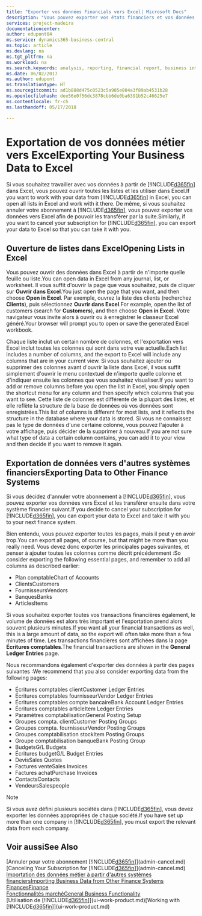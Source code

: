 ```yaml
---
title: "Exporter vos données Financials vers Excel| Microsoft Docs"
description: "Vous pouvez exporter vos états financiers et vos données de veille économique de Business Central vers Excel, ou ouvrir vos données Financials dans Excel."
services: project-madeira
documentationcenter: 
author: edupont04
ms.service: dynamics365-business-central
ms.topic: article
ms.devlang: na
ms.tgt_pltfrm: na
ms.workload: na
ms.search.keywords: analysis, reporting, financial report, business intelligence, BI, Excel
ms.date: 06/02/2017
ms.author: edupont
ms.translationtype: HT
ms.sourcegitcommit: ad1b888d475c0523c5a905e804a3f89ab4531b28
ms.openlocfilehash: dee56e0f56dc3878cbb6de0ba6391b52c46625e7
ms.contentlocale: fr-ch
ms.lasthandoff: 05/17/2018

---
```

# <a name="exporting-your-business-data-to-excel"></a><span data-ttu-id="e4033-103">Exportation de vos données métier vers Excel</span><span class="sxs-lookup"><span data-stu-id="e4033-103">Exporting Your Business Data to Excel</span></span>
<span data-ttu-id="e4033-104">Si vous souhaitez travailler avec vos données à partir de [!INCLUDE[d365fin](includes/d365fin_md.md)] dans Excel, vous pouvez ouvrir toutes les listes et les utiliser dans Excel.</span><span class="sxs-lookup"><span data-stu-id="e4033-104">If you want to work with your data from [!INCLUDE[d365fin](includes/d365fin_md.md)] in Excel, you can open all lists in Excel and work with it there.</span></span> <span data-ttu-id="e4033-105">De même, si vous souhaitez annuler votre abonnement à [!INCLUDE[d365fin](includes/d365fin_md.md)], vous pouvez exporter vos données vers Excel afin de pouvoir les transférer par la suite.</span><span class="sxs-lookup"><span data-stu-id="e4033-105">Similarly, if you want to cancel your subscription for [!INCLUDE[d365fin](includes/d365fin_md.md)], you can export your data to Excel so that you can take it with you.</span></span>

## <a name="opening-lists-in-excel"></a><span data-ttu-id="e4033-106">Ouverture de listes dans Excel</span><span class="sxs-lookup"><span data-stu-id="e4033-106">Opening Lists in Excel</span></span>
<span data-ttu-id="e4033-107">Vous pouvez ouvrir des données dans Excel à partir de n'importe quelle feuille ou liste.</span><span class="sxs-lookup"><span data-stu-id="e4033-107">You can open data in Excel from any journal, list, or worksheet.</span></span> <span data-ttu-id="e4033-108">Il vous suffit d'ouvrir la page que vous souhaitez, puis de cliquer sur **Ouvrir dans Excel**.</span><span class="sxs-lookup"><span data-stu-id="e4033-108">You just open the page that you want, and then choose **Open in Excel**.</span></span> <span data-ttu-id="e4033-109">Par exemple, ouvrez la liste des clients (recherchez **Clients**), puis sélectionnez **Ouvrir dans Excel**.</span><span class="sxs-lookup"><span data-stu-id="e4033-109">For example, open the list of customers (search for **Customers**), and then choose **Open in Excel**.</span></span> <span data-ttu-id="e4033-110">Votre navigateur vous invite alors à ouvrir ou à enregistrer le classeur Excel généré.</span><span class="sxs-lookup"><span data-stu-id="e4033-110">Your browser will prompt you to open or save the generated Excel workbook.</span></span>  

<span data-ttu-id="e4033-111">Chaque liste inclut un certain nombre de colonnes, et l'exportation vers Excel inclut toutes les colonnes qui sont dans votre vue actuelle.</span><span class="sxs-lookup"><span data-stu-id="e4033-111">Each list includes a number of columns, and the export to Excel will include any columns that are in your current view.</span></span> <span data-ttu-id="e4033-112">Si vous souhaitez ajouter ou supprimer des colonnes avant d'ouvrir la liste dans Excel, il vous suffit simplement d'ouvrir le menu contextuel de n'importe quelle colonne et d'indiquer ensuite les colonnes que vous souhaitez visualiser.</span><span class="sxs-lookup"><span data-stu-id="e4033-112">If you want to add or remove columns before you open the list in Excel, you simply open the shortcut menu for any column and then specify which columns that you want to see.</span></span> <span data-ttu-id="e4033-113">Cette liste de colonnes est différente de la plupart des listes, et elle reflète la structure de la base de données où vos données sont enregistrées.</span><span class="sxs-lookup"><span data-stu-id="e4033-113">This list of columns is different for most lists, and it reflects the structure in the database where your data is stored.</span></span> <span data-ttu-id="e4033-114">Si vous ne connaissez pas le type de données d'une certaine colonne, vous pouvez l'ajouter à votre affichage, puis décider de la supprimer à nouveau.</span><span class="sxs-lookup"><span data-stu-id="e4033-114">If you are not sure what type of data a certain column contains, you can add it to your view and then decide if you want to remove it again.</span></span>  

## <a name="exporting-data-to-other-finance-systems"></a><span data-ttu-id="e4033-115">Exportation de données vers d'autres systèmes financiers</span><span class="sxs-lookup"><span data-stu-id="e4033-115">Exporting Data to Other Finance Systems</span></span>
<span data-ttu-id="e4033-116">Si vous décidez d'annuler votre abonnement à [!INCLUDE[d365fin](includes/d365fin_md.md)], vous pouvez exporter vos données vers Excel et les transférer ensuite dans votre système financier suivant.</span><span class="sxs-lookup"><span data-stu-id="e4033-116">If you decide to cancel your subscription for [!INCLUDE[d365fin](includes/d365fin_md.md)], you can export your data to Excel and take it with you to your next finance system.</span></span>  

<span data-ttu-id="e4033-117">Bien entendu, vous pouvez exporter toutes les pages, mais il peut y en avoir trop.</span><span class="sxs-lookup"><span data-stu-id="e4033-117">You can export all pages, of course, but that might be more than you really need.</span></span> <span data-ttu-id="e4033-118">Vous devez donc exporter les principales pages suivantes, et penser à ajouter toutes les colonnes comme décrit précédemment :</span><span class="sxs-lookup"><span data-stu-id="e4033-118">So consider exporting the following essential pages, and remember to add all columns as described earlier:</span></span>  

* <span data-ttu-id="e4033-119">Plan comptable</span><span class="sxs-lookup"><span data-stu-id="e4033-119">Chart of Accounts</span></span>  
* <span data-ttu-id="e4033-120">Clients</span><span class="sxs-lookup"><span data-stu-id="e4033-120">Customers</span></span>  
* <span data-ttu-id="e4033-121">Fournisseurs</span><span class="sxs-lookup"><span data-stu-id="e4033-121">Vendors</span></span>  
* <span data-ttu-id="e4033-122">Banques</span><span class="sxs-lookup"><span data-stu-id="e4033-122">Banks</span></span>  
* <span data-ttu-id="e4033-123">Articles</span><span class="sxs-lookup"><span data-stu-id="e4033-123">Items</span></span>  

<span data-ttu-id="e4033-124">Si vous souhaitez exporter toutes vos transactions financières également, le volume de données est alors très important et l'exportation prend alors souvent plusieurs minutes.</span><span class="sxs-lookup"><span data-stu-id="e4033-124">If you want all your financial transactions as well, this is a large amount of data, so the export will often take more than a few minutes of time.</span></span> <span data-ttu-id="e4033-125">Les transactions financières sont affichées dans la page **Écritures comptables**.</span><span class="sxs-lookup"><span data-stu-id="e4033-125">The financial transactions are shown in the **General Ledger Entries** page.</span></span>  

<span data-ttu-id="e4033-126">Nous recommandons également d'exporter des données à partir des pages suivantes :</span><span class="sxs-lookup"><span data-stu-id="e4033-126">We recommend that you also consider exporting data from the following pages:</span></span>  

* <span data-ttu-id="e4033-127">Écritures comptables client</span><span class="sxs-lookup"><span data-stu-id="e4033-127">Customer Ledger Entries</span></span>  
* <span data-ttu-id="e4033-128">Écritures comptables fournisseur</span><span class="sxs-lookup"><span data-stu-id="e4033-128">Vendor Ledger Entries</span></span>  
* <span data-ttu-id="e4033-129">Écritures comptables compte bancaire</span><span class="sxs-lookup"><span data-stu-id="e4033-129">Bank Account Ledger Entries</span></span>  
* <span data-ttu-id="e4033-130">Écritures comptables article</span><span class="sxs-lookup"><span data-stu-id="e4033-130">Item Ledger Entries</span></span>  
* <span data-ttu-id="e4033-131">Paramètres comptabilisation</span><span class="sxs-lookup"><span data-stu-id="e4033-131">General Posting Setup</span></span>  
* <span data-ttu-id="e4033-132">Groupes compta. client</span><span class="sxs-lookup"><span data-stu-id="e4033-132">Customer Posting Groups</span></span>  
* <span data-ttu-id="e4033-133">Groupes compta. fournisseur</span><span class="sxs-lookup"><span data-stu-id="e4033-133">Vendor Posting Groups</span></span>  
* <span data-ttu-id="e4033-134">Groupes comptabilisation stock</span><span class="sxs-lookup"><span data-stu-id="e4033-134">Item Posting Groups</span></span>  
* <span data-ttu-id="e4033-135">Groupe comptabilisation banque</span><span class="sxs-lookup"><span data-stu-id="e4033-135">Bank Posting Group</span></span>  
* <span data-ttu-id="e4033-136">Budgets</span><span class="sxs-lookup"><span data-stu-id="e4033-136">G/L Budgets</span></span>  
* <span data-ttu-id="e4033-137">Écritures budget</span><span class="sxs-lookup"><span data-stu-id="e4033-137">G/L Budget Entries</span></span>  
* <span data-ttu-id="e4033-138">Devis</span><span class="sxs-lookup"><span data-stu-id="e4033-138">Sales Quotes</span></span>  
* <span data-ttu-id="e4033-139">Factures vente</span><span class="sxs-lookup"><span data-stu-id="e4033-139">Sales Invoices</span></span>  
* <span data-ttu-id="e4033-140">Factures achat</span><span class="sxs-lookup"><span data-stu-id="e4033-140">Purchase Invoices</span></span>  
* <span data-ttu-id="e4033-141">Contacts</span><span class="sxs-lookup"><span data-stu-id="e4033-141">Contacts</span></span>  
* <span data-ttu-id="e4033-142">Vendeurs</span><span class="sxs-lookup"><span data-stu-id="e4033-142">Salespeople</span></span>  

> [!NOTE]  
>   <span data-ttu-id="e4033-143">Si vous avez défini plusieurs sociétés dans [!INCLUDE[d365fin](includes/d365fin_md.md)], vous devez exporter les données appropriées de chaque société.</span><span class="sxs-lookup"><span data-stu-id="e4033-143">If you have set up more than one company in [!INCLUDE[d365fin](includes/d365fin_md.md)], you must export the relevant data from each company.</span></span>

## <a name="see-also"></a><span data-ttu-id="e4033-144">Voir aussi</span><span class="sxs-lookup"><span data-stu-id="e4033-144">See Also</span></span>
<span data-ttu-id="e4033-145">[Annuler pour votre abonnement [!INCLUDE[d365fin](includes/d365fin_md.md)]](admin-cancel.md)</span><span class="sxs-lookup"><span data-stu-id="e4033-145">[Canceling Your Subscription for [!INCLUDE[d365fin](includes/d365fin_md.md)]](admin-cancel.md)</span></span>  
[<span data-ttu-id="e4033-146">Importation des données métier à partir d'autres systèmes financiers</span><span class="sxs-lookup"><span data-stu-id="e4033-146">Importing Business Data from Other Finance Systems</span></span>](across-import-data-configuration-packages.md)  
[<span data-ttu-id="e4033-147">Finances</span><span class="sxs-lookup"><span data-stu-id="e4033-147">Finance</span></span>](finance.md)  
[<span data-ttu-id="e4033-148">Fonctionnalités marché</span><span class="sxs-lookup"><span data-stu-id="e4033-148">General Business Functionality</span></span>](ui-across-business-areas.md)  
<span data-ttu-id="e4033-149">[Utilisation de [!INCLUDE[d365fin](includes/d365fin_md.md)]](ui-work-product.md)</span><span class="sxs-lookup"><span data-stu-id="e4033-149">[Working with [!INCLUDE[d365fin](includes/d365fin_md.md)]](ui-work-product.md)</span></span>  


